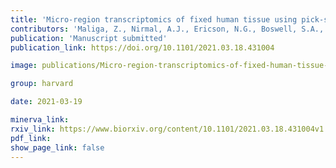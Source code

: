 ```yaml
---
title: 'Micro-region transcriptomics of fixed human tissue using pick-seq.'
contributors: 'Maliga, Z., Nirmal, A.J., Ericson, N.G., Boswell, S.A., U’Ren, L., Podyminogin, R., Chow, J., et al. (2021).'
publication: 'Manuscript submitted'
publication_link: https://doi.org/10.1101/2021.03.18.431004

image: publications/Micro-region-transcriptomics-of-fixed-human-tissue-using-pick-seq.PNG

group: harvard

date: 2021-03-19

minerva_link:
rxiv_link: https://www.biorxiv.org/content/10.1101/2021.03.18.431004v1
pdf_link:
show_page_link: false
---
```

